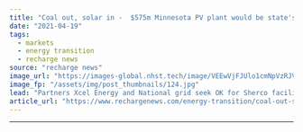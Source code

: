 ```yaml
---
title: "Coal out, solar in -  $575m Minnesota PV plant would be state's largest"
date: "2021-04-19"
tags: 
  - markets
  - energy transition
  - recharge news
source: "recharge news"
image_url: "https://images-global.nhst.tech/image/VEEwVjFJUlo1cmNpVzRJV1NjdlFsK0ZDK043Q1RPc3JuNHhFUFEyZFJtQT0=/nhst/binary/20f028ea996b6b7c081b4ea6fff955ca"
image_fp: "/assets/img/post_thumbnails/124.jpg"
lead: "Partners Xcel Energy and National grid seek OK for Sherco facility as part of fossil retirement plan"
article_url: "https://www.rechargenews.com/energy-transition/coal-out-solar-in-575m-minnesota-pv-plant-would-be-states-largest/2-1-996484"
---
```


---
